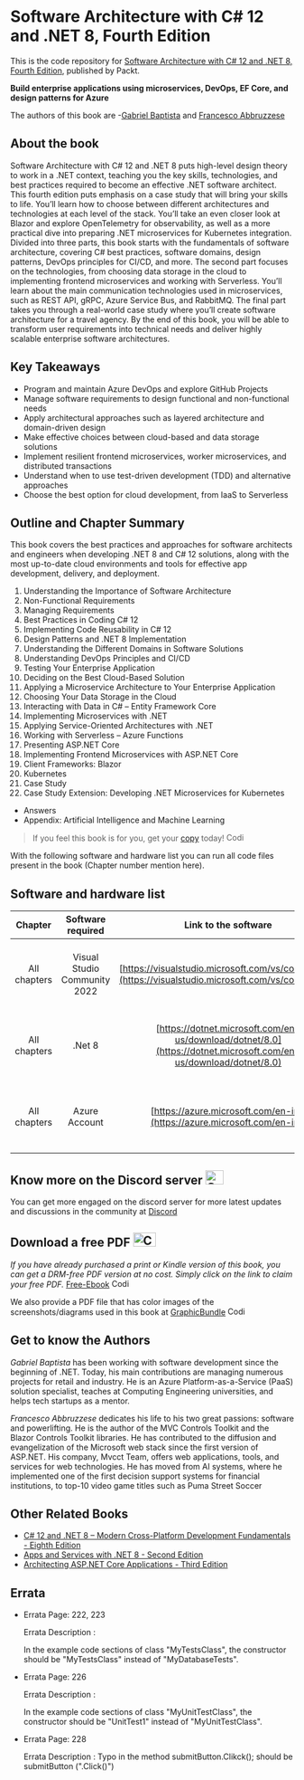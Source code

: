 # Software Architecture with C# 12 and .NET 8, Fourth Edition
This is the code repository for [Software Architecture with C# 12 and .NET 8, Fourth Edition](https://www.packtpub.com/product/software-architecture-with-c-12-and-net-8-fourth-edition/9781805127659), published by Packt.

**Build enterprise applications using microservices, DevOps, EF Core, and design patterns for Azure**

The authors of this book are -[Gabriel Baptista]() and [Francesco Abbruzzese]()
## About the book

Software Architecture with C# 12 and .NET 8 puts high-level design theory to work in a .NET context, teaching you the key skills, technologies, and best practices required to become an effective .NET software architect.
This fourth edition puts emphasis on a case study that will bring your skills to life. You’ll learn how to choose between different architectures and technologies at each level of the stack. You’ll take an even closer look at Blazor and explore OpenTelemetry for observability, as well as a more practical dive into preparing .NET microservices for Kubernetes integration.
Divided into three parts, this book starts with the fundamentals of software architecture, covering C# best practices, software domains, design patterns, DevOps principles for CI/CD, and more. The second part focuses on the technologies, from choosing data storage in the cloud to implementing frontend microservices and working with Serverless. You’ll learn about the main communication technologies used in microservices, such as REST API, gRPC, Azure Service Bus, and RabbitMQ. The final part takes you through a real-world case study where you’ll create software architecture for a travel agency.
By the end of this book, you will be able to transform user requirements into technical needs and deliver highly scalable enterprise software architectures.


## Key Takeaways
- Program and maintain Azure DevOps and explore GitHub Projects
- Manage software requirements to design functional and non-functional needs
- Apply architectural approaches such as layered architecture and domain-driven design
- Make effective choices between cloud-based and data storage solutions
- Implement resilient frontend microservices, worker microservices, and distributed transactions
- Understand when to use test-driven development (TDD) and alternative approaches
- Choose the best option for cloud development, from IaaS to Serverless


## Outline and Chapter Summary

This book covers the best practices and approaches for software architects and engineers when developing .NET 8 and C# 12 solutions, along with the most up-to-date cloud environments and tools for effective app development, delivery, and deployment.


1. Understanding the Importance of Software Architecture
2. Non-Functional Requirements
3. Managing Requirements
4. Best Practices in Coding C# 12
5. Implementing Code Reusability in C# 12
6. Design Patterns and .NET 8 Implementation
7. Understanding the Different Domains in Software Solutions
8. Understanding DevOps Principles and CI/CD
9. Testing Your Enterprise Application
10. Deciding on the Best Cloud-Based Solution
11. Applying a Microservice Architecture to Your Enterprise Application
12. Choosing Your Data Storage in the Cloud
13. Interacting with Data in C# – Entity Framework Core
14. Implementing Microservices with .NET
15. Applying Service-Oriented Architectures with .NET
16. Working with Serverless – Azure Functions
17. Presenting ASP.NET Core
18. Implementing Frontend Microservices with ASP.NET Core
19. Client Frameworks: Blazor
20. Kubernetes
21. Case Study
22. Case Study Extension: Developing .NET Microservices for Kubernetes
- Answers
- Appendix: Artificial Intelligence and Machine Learning


> If you feel this book is for you, get your [copy](https://www.amazon.com/Software-Architecture-NET-applications-microservices/dp/1805127659/ref=sr_1_1?crid=3IT6Q0L6WBAS6&dib=eyJ2IjoiMSJ9.KjpfB3iXW4TAMT6ZncBx3Q.SYf7HDO_dskWy1WNw9B1BDchTkAaeKP0oULsGz_NIl8&dib_tag=se&keywords=9781805127659&qid=1709013982&sprefix=9781805127659%2Caps%2C564&sr=8-1) today! <img alt="Coding" height="15" width="35"  src="https://media.tenor.com/ex_HDD_k5P8AAAAi/habbo-habbohotel.gif">


With the following software and hardware list you can run all code files present in the book (Chapter number mention here).

## Software and hardware list

| Chapter | Software required    | Link to the software    | Hardware specifications    | OS required    |
|:---:  |:---:  |:---:  |:---:  |:---:  |
| All chapters  | Visual Studio Community 2022  | [https://visualstudio.microsoft.com/vs/community/](https://visualstudio.microsoft.com/vs/community/) | Should work on any recent computer | Windows, MacOS, Linux (any), macOS, Windows |
| All chapters  | .Net 8  | [https://dotnet.microsoft.com/en-us/download/dotnet/8.0](https://dotnet.microsoft.com/en-us/download/dotnet/8.0) | Should work on any recent computer | Windows, MacOS, Linux (any), macOS, Windows |
| All chapters  | Azure Account| [https://azure.microsoft.com/en-in/](https://azure.microsoft.com/en-in/) | Should work on any recent computer | Windows, MacOS, Linux (any), macOS, Windows |



## Know more on the Discord server <img alt="Coding" height="25" width="32"  src="https://cliply.co/wp-content/uploads/2021/08/372108630_DISCORD_LOGO_400.gif">
You can get more engaged on the discord server for more latest updates and discussions in the community at [Discord](https://packt.link/SoftwareArchitectureCSharp12Dotnet8)

## Download a free PDF <img alt="Coding" height="25" width="40" src="https://emergency.com.au/wp-content/uploads/2021/03/free.gif">

_If you have already purchased a print or Kindle version of this book, you can get a DRM-free PDF version at no cost. Simply click on the link to claim your free PDF._
[Free-Ebook](https://packt.link/free-ebook/9781805127659) <img alt="Coding" height="15" width="35"  src="https://media.tenor.com/ex_HDD_k5P8AAAAi/habbo-habbohotel.gif">

We also provide a PDF file that has color images of the screenshots/diagrams used in this book at [GraphicBundle](https://packt.link/gbp/9781805127659) <img alt="Coding" height="15" width="35"  src="https://media.tenor.com/ex_HDD_k5P8AAAAi/habbo-habbohotel.gif">


## Get to know the Authors
_Gabriel Baptista_ has been working with software development since the beginning of .NET. Today, his main contributions are managing numerous projects for retail and industry. He is an Azure Platform-as-a-Service (PaaS) solution specialist, teaches at Computing Engineering universities, and helps tech startups as a mentor.

_Francesco Abbruzzese_ dedicates his life to his two great passions: software and powerlifting. He is the author of the MVC Controls Toolkit and the Blazor Controls Toolkit libraries. He has contributed to the diffusion and evangelization of the Microsoft web stack since the first version of ASP.NET. His company, Mvcct Team, offers web applications, tools, and services for web technologies. He has moved from AI systems, where he implemented one of the first decision support systems for financial institutions, to top-10 video game titles such as Puma Street Soccer

## Other Related Books
- [C# 12 and .NET 8 – Modern Cross-Platform Development Fundamentals - Eighth Edition](https://www.packtpub.com/product/c-12-and-net-8-modern-cross-platform-development-fundamentals-eighth-edition/9781837635870)
- [Apps and Services with .NET 8 - Second Edition](https://www.packtpub.com/product/apps-and-services-with-net-8-second-edition/9781837637133)
- [Architecting ASP.NET Core Applications - Third Edition](https://www.packtpub.com/product/architecting-aspnet-core-applications-third-edition/9781805123385)

## Errata
- Errata Page: 222, 223

    Errata Description :
    
    In the example code sections of class "MyTestsClass", the constructor should be "MyTestsClass" instead of "MyDatabaseTests".

- Errata Page: 226

    Errata Description :
    
    In the example code sections of class "MyUnitTestClass", the constructor should be "UnitTest1" instead of "MyUnitTestClass".

- Errata Page: 228

    Errata Description :
    Typo in the method submitButton.Clikck(); should be submitButton (".Click()")
